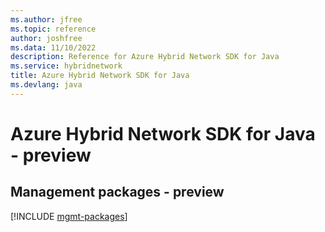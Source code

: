```yaml
---
ms.author: jfree
ms.topic: reference
author: joshfree
ms.data: 11/10/2022
description: Reference for Azure Hybrid Network SDK for Java
ms.service: hybridnetwork
title: Azure Hybrid Network SDK for Java
ms.devlang: java
---
```

# Azure Hybrid Network SDK for Java - preview

## Management packages - preview
[!INCLUDE [mgmt-packages](hybrid-network-mgmt-index.md)]
